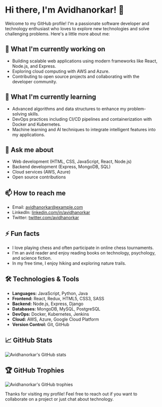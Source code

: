 # Hi there, I'm Avidhanorkar! 👋

Welcome to my GitHub profile! I'm a passionate software developer and technology enthusiast who loves to explore new technologies and solve challenging problems. Here's a little more about me:

## 🔭 What I'm currently working on
- Building scalable web applications using modern frameworks like React, Node.js, and Express.
- Exploring cloud computing with AWS and Azure.
- Contributing to open source projects and collaborating with the developer community.

## 🌱 What I'm currently learning
- Advanced algorithms and data structures to enhance my problem-solving skills.
- DevOps practices including CI/CD pipelines and containerization with Docker and Kubernetes.
- Machine learning and AI techniques to integrate intelligent features into my applications.

## 💬 Ask me about
- Web development (HTML, CSS, JavaScript, React, Node.js)
- Backend development (Express, MongoDB, SQL)
- Cloud services (AWS, Azure)
- Open source contributions

## 📫 How to reach me
- Email: [avidhanorkar@example.com](mailto:avidhanorkar@example.com)
- LinkedIn: [linkedin.com/in/avidhanorkar](https://www.linkedin.com/in/avidhanorkar)
- Twitter: [twitter.com/avidhanorkar](https://twitter.com/avidhanorkar)

## ⚡ Fun facts
- I love playing chess and often participate in online chess tournaments.
- I'm an avid reader and enjoy reading books on technology, psychology, and science fiction.
- In my free time, I enjoy hiking and exploring nature trails.

## 🛠️ Technologies & Tools
- **Languages:** JavaScript, Python, Java
- **Frontend:** React, Redux, HTML5, CSS3, SASS
- **Backend:** Node.js, Express, Django
- **Databases:** MongoDB, MySQL, PostgreSQL
- **DevOps:** Docker, Kubernetes, Jenkins
- **Cloud:** AWS, Azure, Google Cloud Platform
- **Version Control:** Git, GitHub

## 📈 GitHub Stats
![Avidhanorkar's GitHub stats](https://github-readme-stats.vercel.app/api?username=avidhanorkar&show_icons=true&theme=radical)

## 🏆 GitHub Trophies
![Avidhanorkar's GitHub trophies](https://github-profile-trophy.vercel.app/?username=avidhanorkar&theme=radical)

Thanks for visiting my profile! Feel free to reach out if you want to collaborate on a project or just chat about technology.

